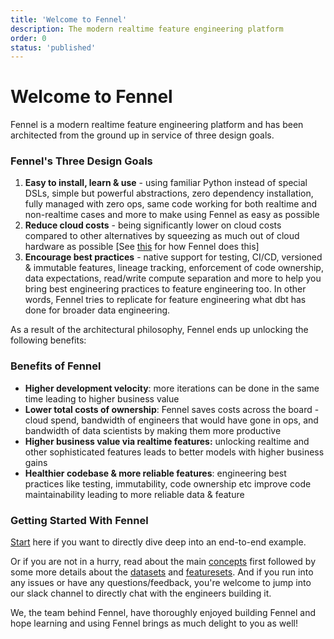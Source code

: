 ```yaml
---
title: 'Welcome to Fennel'
description: The modern realtime feature engineering platform
order: 0
status: 'published'
---
```


# Welcome to Fennel

Fennel is a modern realtime feature engineering platform and has been architected from the ground up in service of three design goals.

### Fennel's Three Design Goals

1. **Easy to install, learn & use** - using familiar Python instead of special DSLs, simple but powerful abstractions, zero dependency installation, fully managed with zero ops, same code working for both realtime and non-realtime cases and more to make using Fennel as easy as possible
2. **Reduce cloud costs** - being significantly lower on cloud costs compared to other alternatives by squeezing as much out of cloud hardware as possible \[See [this](overview/cost-optimizations.md) for how Fennel does this]
3. **Encourage best practices** - native support for testing, CI/CD, versioned & immutable features, lineage tracking, enforcement of code ownership, data expectations, read/write compute separation and more to help you bring best engineering practices to feature engineering too. In other words, Fennel tries to replicate for feature engineering what dbt has done for broader data engineering.

As a result of the architectural philosophy, Fennel ends up unlocking the following benefits:

### Benefits of Fennel

* **Higher development velocity**: more iterations can be done in the same time leading to higher business value&#x20;
* **Lower total costs of ownership**: Fennel saves costs across the board - cloud spend, bandwidth of engineers that would have gone in ops, and bandwidth of data scientists by making them more productive
* **Higher business value via realtime features:** unlocking realtime and other sophisticated features leads to better models with higher business gains
* **Healthier codebase & more reliable features**: engineering best practices like testing, immutability, code ownership etc improve code maintainability leading to more reliable data & feature

### Getting Started With Fennel

[Start](getting-started/quickstart.md) here if you want to directly dive deep into an end-to-end example.&#x20;

Or if you are not in a hurry, read about the main [concepts](overview/concepts/) first followed by some more details about the [datasets](quick-start/examples/) and [featuresets](broken-reference). And if you run into any issues or have any questions/feedback, you're welcome to jump into our slack channel to directly chat with the engineers building it.&#x20;

We, the team behind Fennel, have thoroughly enjoyed building Fennel and hope learning and using Fennel brings as much delight to you as well!
